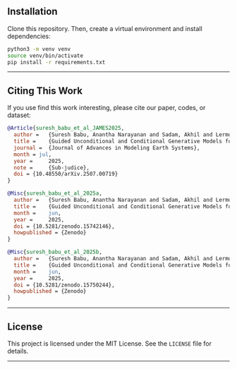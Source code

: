 ## Installation

Clone this repository. Then, create a virtual environment and install dependencies:
   ```bash
   python3 -m venv venv
   source venv/bin/activate
   pip install -r requirements.txt
   ```
---

## Citing This Work

If you use find this work interesting, please cite our paper, codes, or dataset:

```bibtex
@Article{suresh_babu_et_al_JAMES2025,
  author =	 {Suresh Babu, Anantha Narayanan and Sadam, Akhil and Lermusiaux,  Pierre F. J.},
  title =	 {Guided Unconditional and Conditional Generative Models for Super-Resolution and Inference of Quasi-Geostrophic Turbulence},
  journal =	 {Journal of Advances in Modeling Earth Systems},
  month = jul,
  year =	 2025,
  note =	 {Sub-judice},
  doi = {10.48550/arXiv.2507.00719}
}
```

```bibtex
@Misc{suresh_babu_et_al_2025a,
  author =	 {Suresh Babu, Anantha Narayanan and Sadam, Akhil and Lermusiaux, Pierre F. J.},
  title =	 {Guided Unconditional and Conditional Generative Models for Super-Resolution and Inference of Quasi-Geostrophic Turbulence [{D}ataset]},
  month =	 jun,
  year =	 2025,
  doi = {10.5281/zenodo.15742146},
  howpublished = {Zenodo}
}
```

```bibtex
@Misc{suresh_babu_et_al_2025b,
  author =	 {Suresh Babu, Anantha Narayanan and Sadam, Akhil and Lermusiaux, Pierre F. J.},
  title =	 {Guided Unconditional and Conditional Generative Models for Super-Resolution and Inference of Quasi-Geostrophic Turbulence [{S}oftware]},
  month =	 jun,
  year =	 2025,
  doi = {10.5281/zenodo.15750244},
  howpublished = {Zenodo}
}
```
---

## License

This project is licensed under the MIT License. See the `LICENSE` file for details.

---
